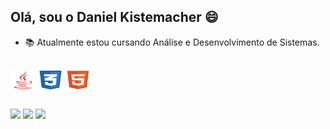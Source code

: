 ## Olá, sou o Daniel Kistemacher 😄
- 📚 Atualmente estou cursando Análise e Desenvolvimento de Sistemas.

<div style="display: inline_block"><br>
  <img align="center" alt="Daniel-Js" height="30" width="40" src="https://raw.githubusercontent.com/devicons/devicon/master/icons/java/java-plain.svg">
  <img align="center" alt="Daniel-Css" height="30" width="40" src="./img/css3.png">
  <img align="center" alt="Daniel-Html" height="30" width="40" src="./img/html5.png">
</div>
<br>

<div>
  
  <a href="https://instagram.com/danikistemacher" target="_blank"><img src="https://img.shields.io/badge/-Instagram-%23E4405F?style=for-the-badge&logo=instagram&logoColor=white" target="_blank"></a>
 	<a href = "mailto:danielkistemacher@gmail.com"><img src="https://img.shields.io/badge/Gmail-D14836?style=for-the-badge&logo=gmail&logoColor=white" target="_blank"></a>
  <a href="https://www.linkedin.com/in/daniel-kistemacher-da-silva-525422219" target="_blank"><img src="https://img.shields.io/badge/-LinkedIn-%230077B5?style=for-the-badge&logo=linkedin&logoColor=white" target="_blank"></a>   
</div>
<!---
DanielKistemacher/DanielKistemacher is a ✨ special ✨ repository because its `README.md` (this file) appears on your GitHub profile.
You can click the Preview link to take a look at your changes.
--->
